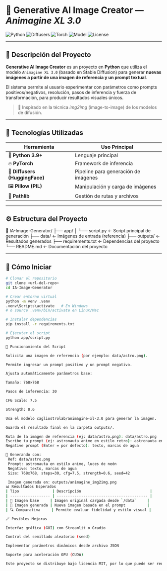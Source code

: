 # 🧠 Generative AI Image Creator — *Animagine XL 3.0*

![Python](https://img.shields.io/badge/Python-3.9%2B-blue)
![Diffusers](https://img.shields.io/badge/Diffusers-HuggingFace-orange)
![Torch](https://img.shields.io/badge/PyTorch-Framework-red)
![Model](https://img.shields.io/badge/Model-AnimagineXL3.0-violet)
![License](https://img.shields.io/badge/License-MIT-lightgrey)

---

## 🎨 Descripción del Proyecto

**Generative AI Image Creator** es un proyecto en **Python** que utiliza el modelo `Animagine XL 3.0` (basado en Stable Diffusion) para generar **nuevas imágenes a partir de una imagen de referencia y un prompt textual**.

El sistema permite al usuario experimentar con parámetros como prompts positivos/negativos, resolución, pasos de inferencia y fuerza de transformación, para producir resultados visuales únicos.

> 🧩 Inspirado en la técnica *img2img* (image-to-image) de los modelos de difusión.

---

## 🧰 Tecnologías Utilizadas

| Herramienta | Uso Principal |
|--------------|---------------|
| 🐍 **Python 3.9+** | Lenguaje principal |
| 🔥 **PyTorch** | Framework de inferencia |
| 🧠 **Diffusers (HuggingFace)** | Pipeline para generación de imágenes |
| 🖼️ **Pillow (PIL)** | Manipulación y carga de imágenes |
| 📂 **Pathlib** | Gestión de rutas y archivos |

---

## ⚙️ Estructura del Proyecto

📁 IA-Image-Generator/
├── app/
│ └── script.py ← Script principal de generación
├── data/ ← Imágenes de entrada (referencia)
├── outputs/ ← Resultados generados
├── requirements.txt ← Dependencias del proyecto
└── README.md ← Documentación del proyecto

---

## 🚀 Cómo Iniciar

```bash
# Clonar el repositorio
git clone <url-del-repo>
cd IA-Image-Generator

# Crear entorno virtual
python -m venv .venv
.venv\Scripts\activate   # En Windows
# o source .venv/bin/activate en Linux/Mac

# Instalar dependencias
pip install -r requirements.txt

# Ejecutar el script
python app/script.py

🧩 Funcionamiento del Script

Solicita una imagen de referencia (por ejemplo: data/astro.png).

Permite ingresar un prompt positivo y un prompt negativo.

Ajusta automáticamente parámetros base:

Tamaño: 768×768

Pasos de inferencia: 30

CFG Scale: 7.5

Strength: 0.6

Usa el modelo cagliostrolab/animagine-xl-3.0 para generar la imagen.

Guarda el resultado final en la carpeta outputs/.

Ruta de la imagen de referencia (ej: data/astro.png): data/astro.png
Escribe tu prompt (ej: astronauta anime en estilo retro): astronauta en estilo anime, luces de neón
Negative prompt (Enter = por defecto): texto, marcas de agua

🔧 Generando con:
 Ref: data/astro.png
 Prompt: astronauta en estilo anime, luces de neón
 Negative: texto, marcas de agua
 Size: 768x768, steps=30, cfg=7.5, strength=0.6, seed=42

 Imagen generada en: outputs/animagine_img2img.png
📊 Resultados Esperados
| Tipo               | Descripción                               |
| ------------------ | ----------------------------------------- |
| 🎨 Imagen base     | Imagen original cargada desde `/data`     |
| 🧠 Imagen generada | Nueva imagen basada en el prompt          |
| 🔍 Comparativa     | Permite evaluar fidelidad y estilo visual |

🪄 Posibles Mejoras

Interfaz gráfica (GUI) con Streamlit o Gradio

Control del semillado aleatorio (seed)

Implementar parámetros dinámicos desde archivo JSON

Soporte para aceleración GPU (CUDA)

Este proyecto se distribuye bajo licencia MIT, por lo que puede ser reutilizado, modificado y distribuido libremente con atribución al autor original.
